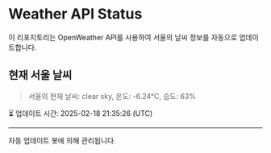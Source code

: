 
# Weather API Status

이 리포지토리는 OpenWeather API를 사용하여 서울의 날씨 정보를 자동으로 업데이트합니다.

## 현재 서울 날씨
> 서울의 현재 날씨: clear sky, 온도: -6.24°C, 습도: 63%

⏳ 업데이트 시간: 2025-02-18 21:35:26 (UTC)

---
자동 업데이트 봇에 의해 관리됩니다.
